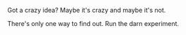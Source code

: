 Got a crazy idea? Maybe it's crazy and maybe it's not.

There's only one way to find out. Run the darn experiment.
